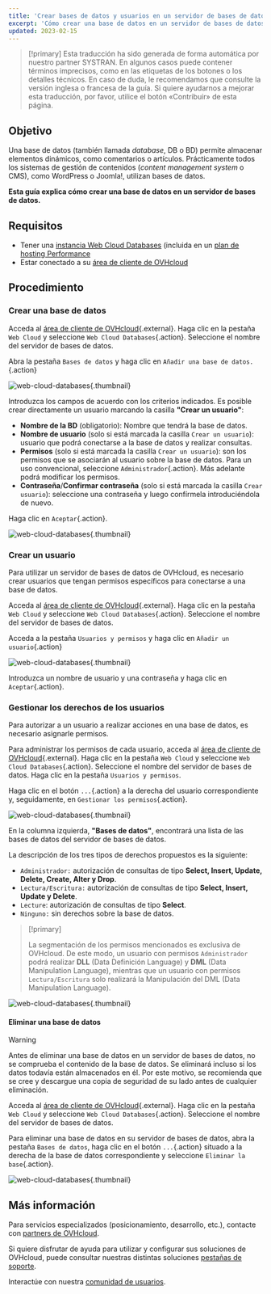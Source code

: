 ```yaml
---
title: 'Crear bases de datos y usuarios en un servidor de bases de datos'
excerpt: 'Cómo crear una base de datos en un servidor de bases de datos'
updated: 2023-02-15
---
```


> [!primary]
> Esta traducción ha sido generada de forma automática por nuestro partner SYSTRAN. En algunos casos puede contener términos imprecisos, como en las etiquetas de los botones o los detalles técnicos. En caso de duda, le recomendamos que consulte la versión inglesa o francesa de la guía. Si quiere ayudarnos a mejorar esta traducción, por favor, utilice el botón «Contribuir» de esta página.
>

## Objetivo

Una base de datos (también llamada *database*, DB o BD) permite almacenar elementos dinámicos, como comentarios o artículos. Prácticamente todos los sistemas de gestión de contenidos (*content management system* o CMS), como WordPress o Joomla!, utilizan bases de datos.

**Esta guía explica cómo crear una base de datos en un servidor de bases de datos.**

## Requisitos

- Tener una [instancia Web Cloud Databases](https://www.ovh.es/cloud/cloud-databases/) (incluida en un [plan de hosting Performance](/links/web/hosting)
- Estar conectado a su [área de cliente de OVHcloud](/links/manager)

## Procedimiento

### Crear una base de datos

Acceda al [área de cliente de OVHcloud](/links/manager){.external}. Haga clic en la pestaña `Web Cloud` y seleccione `Web Cloud Databases`{.action}. Seleccione el nombre del servidor de bases de datos.

Abra la pestaña `Bases de datos` y haga clic en `Añadir una base de datos.`{.action}

![web-cloud-databases](/pages/assets/screens/control_panel/product-selection/web-cloud/web-cloud-databases/databases/add-database.png){.thumbnail}

Introduzca los campos de acuerdo con los criterios indicados. Es posible crear directamente un usuario marcando la casilla **"Crear un usuario"**:

- **Nombre de la BD** (obligatorio): Nombre que tendrá la base de datos.
- **Nombre de usuario** (solo si está marcada la casilla `Crear un usuario`): usuario que podrá conectarse a la base de datos y realizar consultas.
- **Permisos** (solo si está marcada la casilla `Crear un usuario`): son los permisos que se asociarán al usuario sobre la base de datos. Para un uso convencional, seleccione `Administrador`{.action}. Más adelante podrá modificar los permisos.
- **Contraseña**/**Confirmar contraseña** (solo si está marcada la casilla `Crear usuario`): seleccione una contraseña y luego confírmela introduciéndola de nuevo.

Haga clic en `Aceptar`{.action}.

![web-cloud-databases](/pages/assets/screens/control_panel/product-selection/web-cloud/web-cloud-databases/databases/add-database-confirmation.png){.thumbnail}

### Crear un usuario

Para utilizar un servidor de bases de datos de OVHcloud, es necesario crear usuarios que tengan permisos específicos para conectarse a una base de datos.

Acceda al [área de cliente de OVHcloud](/links/manager){.external}. Haga clic en la pestaña `Web Cloud` y seleccione `Web Cloud Databases`{.action}. Seleccione el nombre del servidor de bases de datos.

Acceda a la pestaña `Usuarios y permisos` y haga clic en `Añadir un usuario`{.action}

![web-cloud-databases](/pages/assets/screens/control_panel/product-selection/web-cloud/web-cloud-databases/users-and-rights/add-user.png){.thumbnail}

Introduzca un nombre de usuario y una contraseña y haga clic en `Aceptar`{.action}.

### Gestionar los derechos de los usuarios

Para autorizar a un usuario a realizar acciones en una base de datos, es necesario asignarle permisos.

Para administrar los permisos de cada usuario, acceda al [área de cliente de OVHcloud](/links/manager){.external}. Haga clic en la pestaña `Web Cloud` y seleccione `Web Cloud Databases`{.action}. Seleccione el nombre del servidor de bases de datos. Haga clic en la pestaña `Usuarios y permisos`.

Haga clic en el botón `...`{.action} a la derecha del usuario correspondiente y, seguidamente, en `Gestionar los permisos`{.action}.

![web-cloud-databases](/pages/assets/screens/control_panel/product-selection/web-cloud/web-cloud-databases/users-and-rights/manage-rights.png){.thumbnail}

En la columna izquierda, **"Bases de datos"**, encontrará una lista de las bases de datos del servidor de bases de datos.

La descripción de los tres tipos de derechos propuestos es la siguiente:

- `Administrador:` autorización de consultas de tipo **Select, Insert, Update, Delete, Create, Alter y Drop**.
- `Lectura/Escritura:` autorización de consultas de tipo **Select, Insert, Update y Delete**.
- `Lecture`: autorización de consultas de tipo **Select**.
- `Ninguno:` sin derechos sobre la base de datos.

> [!primary]
> 
> La segmentación de los permisos mencionados es exclusiva de OVHcloud. De este modo, un usuario con permisos `Administrador` podrá realizar **DLL** (Data Definición Language) y **DML** (Data Manipulation Language), mientras que un usuario con permisos `Lectura/Escritura` solo realizará la Manipulación del DML (Data Manipulation Language).

![web-cloud-databases](/pages/assets/screens/control_panel/product-selection/web-cloud/web-cloud-databases/users-and-rights/changing-user-rights.png){.thumbnail}

#### Eliminar una base de datos

> [!warning]
>
> Antes de eliminar una base de datos en un servidor de bases de datos, no se comprueba el contenido de la base de datos.
> Se eliminará incluso si los datos todavía están almacenados en él.
> Por este motivo, se recomienda que se cree y descargue una copia de seguridad de su lado antes de cualquier eliminación.
> 

Acceda al [área de cliente de OVHcloud](/links/manager){.external}. Haga clic en la pestaña `Web Cloud` y seleccione `Web Cloud Databases`{.action}. Seleccione el nombre del servidor de bases de datos.

Para eliminar una base de datos en su servidor de bases de datos, abra la pestaña `Bases de datos`, haga clic en el botón `...`{.action} situado a la derecha de la base de datos correspondiente y seleccione `Eliminar la base`{.action}.

![web-cloud-databases](/pages/assets/screens/control_panel/product-selection/web-cloud/web-cloud-databases/databases/delete-the-database.png){.thumbnail}

## Más información

Para servicios especializados (posicionamiento, desarrollo, etc.), contacte con [partners de OVHcloud](/links/partner).

Si quiere disfrutar de ayuda para utilizar y configurar sus soluciones de OVHcloud, puede consultar nuestras distintas soluciones [pestañas de soporte](/links/support).

Interactúe con nuestra [comunidad de usuarios](/links/community).